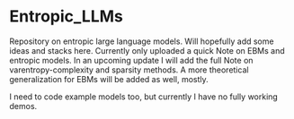 # Entropic_LLMs
Repository on entropic large language models. Will hopefully add some ideas and stacks here. Currently only uploaded a quick Note on EBMs and entropic models. In an upcoming update I will add the full Note on varentropy-complexity and sparsity methods. A more theoretical generalization for EBMs will be added as well, mostly. 

I need to code example models too, but currently I have no fully working demos. 

